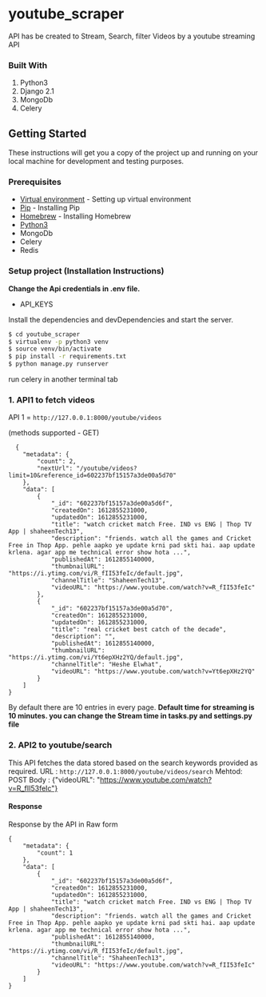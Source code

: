 # youtube_scraper

API has be created to Stream, Search, filter Videos by a youtube streaming API

### Built With

1. Python3
2. Django 2.1
3. MongoDb
4. Celery
## Getting Started

These instructions will get you a copy of the project up and running on your local machine for development and testing purposes.

### Prerequisites
* [Virtual environment](http://docs.python-guide.org/en/latest/dev/virtualenvs/) - Setting up virtual environment
* [Pip](http://www.pyladies.com/blog/Get-Your-Mac-Ready-for-Python-Programming/) - Installing Pip
* [Homebrew](http://www.pyladies.com/blog/Get-Your-Mac-Ready-for-Python-Programming/) - Installing Homebrew
* [Python3](http://www.pyladies.com/blog/Get-Your-Mac-Ready-for-Python-Programming/)
* MongoDb
* Celery
* Redis

### Setup project (Installation Instructions)
**Change the Api credentials in .env file.**
* API_KEYS

Install the dependencies and devDependencies and start the server.

```sh
$ cd youtube_scraper
$ virtualenv -p python3 venv
$ source venv/bin/activate
$ pip install -r requirements.txt
$ python manage.py runserver
```

run celery in another terminal tab
### 1. API1 to fetch videos
API 1 = `http://127.0.0.1:8000/youtube/videos`

(methods supported - GET)

```
  {
    "metadata": {
        "count": 2,
        "nextUrl": "/youtube/videos?limit=10&reference_id=602237bf15157a3de00a5d70"
    },
    "data": [
        {
            "_id": "602237bf15157a3de00a5d6f",
            "createdOn": 1612855231000,
            "updatedOn": 1612855231000,
            "title": "watch cricket match Free. IND vs ENG | Thop TV App | shaheenTech13",
            "description": "friends. watch all the games and Cricket Free in Thop App. pehle aapko ye update krni pad skti hai. aap update krlena. agar app me technical error show hota ...",
            "publishedAt": 1612855140000,
            "thumbnailURL": "https://i.ytimg.com/vi/R_fII53feIc/default.jpg",
            "channelTitle": "ShaheenTech13",
            "videoURL": "https://www.youtube.com/watch?v=R_fII53feIc"
        },
        {
            "_id": "602237bf15157a3de00a5d70",
            "createdOn": 1612855231000,
            "updatedOn": 1612855231000,
            "title": "real cricket best catch of the decade",
            "description": "",
            "publishedAt": 1612855140000,
            "thumbnailURL": "https://i.ytimg.com/vi/Yt6epXHz2YQ/default.jpg",
            "channelTitle": "Heshe Elwhat",
            "videoURL": "https://www.youtube.com/watch?v=Yt6epXHz2YQ"
        }
    ]
}
 ```
By default there are 10 entries in every page.
**Default time for streaming is 10 minutes. you can change the Stream time in tasks.py and settings.py file**

### 2. API2 to youtube/search
This API fetches the data stored based on the search keywords provided as required.
URL : `http://127.0.0.1:8000/youtube/videos/search`
Mehtod: POST
Body : {"videoURL": "https://www.youtube.com/watch?v=R_fII53feIc"}
#### Response
Response by the API in Raw form

```
{
    "metadata": {
        "count": 1
    },
    "data": [
        {
            "_id": "602237bf15157a3de00a5d6f",
            "createdOn": 1612855231000,
            "updatedOn": 1612855231000,
            "title": "watch cricket match Free. IND vs ENG | Thop TV App | shaheenTech13",
            "description": "friends. watch all the games and Cricket Free in Thop App. pehle aapko ye update krni pad skti hai. aap update krlena. agar app me technical error show hota ...",
            "publishedAt": 1612855140000,
            "thumbnailURL": "https://i.ytimg.com/vi/R_fII53feIc/default.jpg",
            "channelTitle": "ShaheenTech13",
            "videoURL": "https://www.youtube.com/watch?v=R_fII53feIc"
        }
    ]
}
```